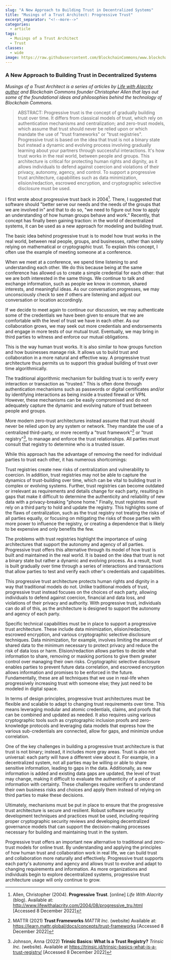 ```yaml
---
slug: "A New Approach to Building Trust in Decentralized Systems"
title: "Musings of a Trust Architect: Progressive Trust"
excerpt_separator: "<!--more-->"
categories:
  - article
tags:
  - Musings of a Trust Architect
  - Trust
classes:
  - wide
image: https://raw.githubusercontent.com/BlockchainCommons/www.blockchaincommons.com/master/images/musings.png
---
```


### A New Approach to Building Trust in Decentralized Systems

_Musings of a Trust Architect is a series of articles by [Life with Alacrity author](http://www.lifewithalacrity.com/) and Blockchain Commons founder Christopher Allen that lays out some of the foundational ideas and philosophies behind the technology of Blockchain Commons._

> ABSTRACT: Progressive trust is the concept of gradually building trust over time. It differs from classical models of trust, which rely on authentication mechanisms and centralization; and zero-trust models, which assume that trust should never be relied upon or which mandate the use of "trust frameworks" or "trust registries". Progressive trust is based on the idea that trust is not a binary state but instead a dynamic and evolving process involving gradually learning about your partners through successful interactions. It's how trust works in the real world, between people and groups. This architecture is critical for protecting human rights and dignity, as it allows individuals to defend against coercion and violations of their privacy, autonomy, agency, and control. To support a progressive trust architecture, capabilities such as data minimization, elision/redaction, escrowed encryption, and cryptographic selective disclosure must be used. 

<!--more-->

I first wrote about progressive trust back in 2004[^1]. There, I suggested that software should "better serve our needs and the needs of the groups that we are involved in" and that to do so, "we need to figure out how to apply an understanding of how human groups behave and work." Recently, that concept has finally been gaining traction: in the world of decentralized systems, it can be used as a new approach for modeling and building trust.

The basic idea behind progressive trust is to model how trust works in the real world, between real people, groups, and businesses, rather than solely relying on mathematical or cryptographic trust. To explain this concept, I often use the example of meeting someone at a conference.

When we meet at a conference, we spend time listening to and understanding each other. We do this because being at the same conference has allowed us to create a simple credential for each other: that we are both interested in the same things. We continue to talk and exchange information, such as people we know in common, shared interests, and meaningful ideas. As our conversation progresses, we may unconsciously check to see if others are listening and adjust our conversation or location accordingly.

If we decide to meet again to continue our discussion, we may authenticate some of the credentials we have been given to ensure that we are comfortable with the level of trust we have in each other. As our collaboration grows, we may seek out more credentials and endorsements and engage in more tests of our mutual trust. Eventually, we may bring in third parties to witness and enforce our mutual obligations.

This is the way human trust works. It is also similar to how groups function and how businesses manage risk. It allows us to build trust and collaboration in a more natural and effective way. A progressive trust architecture thus permits us to support this gradual building of trust over time algorithmically.

The traditional algorithmic mechanism for building trust is to verify every interaction or transaction as "trusted." This is often done through authentication mechanisms such as passwords or digital certificates and/or by identifying interactions as being inside a trusted firewall or VPN. However, these mechanisms can be easily compromised and do not adequately capture the dynamic and evolving nature of trust between people and groups.

More modern zero-trust architectures instead assume that trust should never be relied upon by any system or network. They mandate the use of a centralized third-party, or more recently a "trust framework"[^2] or "trust registry"[^3], to manage and enforce the trust relationships. All parties must consult that registry to determine who is a trusted issuer. 

While this approach has the advantage of removing the need for individual parties to trust each other, it has numerous shortcomings:

Trust registries create new risks of centralization and vulnerability to coercion. In addition, trust registries may not be able to capture the dynamics of trust-building over time, which can be vital to building trust in complex or evolving systems. Further, trust registries can become outdated or irrelevant as requirements and details change for each party, resulting in gaps that make it difficult to determine the authenticity and reliability of new data with a privacy-breaking "phone home." Finally, trust registries must rely on a third party to hold and update the registry. This highlights some of the flaws of centralization, such as the trust registry not treating the risks of all parties equally, or focusing on mitigating the risks of those parties with more power to influence the registry, or creating a dependence that is likely to be expensive and only benefits the few.

The problems with trust registries highlight the importance of using architectures that support the autonomy and agency of all parties. Progressive trust offers this alternative through its model of how trust is built and maintained in the real world. It is based on the idea that trust is not a binary state but rather a dynamic and evolving process. As a result, trust is built gradually over time through a series of interactions and transactions that allow parties to test and verify each other's credentials and capabilities.

This progressive trust architecture protects human rights and dignity in a way that traditional models do not. Unlike traditional models of trust, progressive trust instead focuses on the choices of each party, allowing individuals to defend against coercion, financial and data loss, and violations of their privacy and authority. With progressive trust, individuals can do all of this, as the architecture is designed to support the autonomy and agency of each party. 

Specific technical capabilities must be in place to support a progressive trust architecture. These include data minimization, elision/redaction, escrowed encryption, and various cryptographic selective disclosure techniques. Data minimization, for example, involves limiting the amount of shared data to the minimum necessary to protect privacy and reduce the risk of data loss or harm. Elision/redaction allows parties to decide what information to share, removing or masking portions to give them greater control over managing their own risks. Cryptographic selective disclosure enables parties to prevent future data correlation, and escrowed encryption allows information and promises to be enforced in the future. Fundamentally, these are all techniques that we use in real-life when progressively increasing trust with someone else; they just need to be modeled in digital space.

In terms of design principles, progressive trust architectures must be flexible and scalable to adapt to changing trust requirements over time. This means leveraging modular and atomic credentials, claims, and proofs that can be combined and updated as needed. It also requires using various cryptographic tools such as cryptographic inclusion proofs and zero-knowledge protocols and leveraging data models that express how the various sub-credentials are connected, allow for gaps, and minimize undue correlation.

One of the key challenges in building a progressive trust architecture is that trust is not binary; instead, it includes more gray areas. Trust is also not universal: each party will have a different view about it. For example, in a decentralized system, not all parties may be willing or able to share sensitive information, leading to gaps in the data. Additionally, as new information is added and existing data gaps are updated, the level of trust may change, making it difficult to evaluate the authenticity of a piece of information with certainty. These challenges require verifiers to understand their own business risks and choices and apply them instead of relying on third parties to make these decisions.

Ultimately, mechanisms must be put in place to ensure that the progressive trust architecture is secure and resilient. Robust software security development techniques and practices must be used, including requiring proper cryptographic security reviews and developing decentralized governance models that can support the decision-making processes necessary for building and maintaining trust in the system.

Progressive trust offers an important new alternative to traditional and zero-trust models for online trust. By understanding and applying the principles of how human trust and collaboration work in real life, we can build trust and collaboration more naturally and effectively. Progressive trust supports each party's autonomy and agency and allows trust to evolve and adapt to changing requirements and information. As more organizations and individuals begin to explore decentralized systems, progressive trust architecture usage will only continue to grow.

[^1]: Allen, Christopher (2004). **Progressive Trust**. [online] _Life With Alacrity_ (blog). Available at: <http://www.lifewithalacrity.com/2004/08/progressive_tru.html> [Accessed 8 December 2022]

[^2]: MATTR (2021) **Trust Frameworks** _MATTR Inc._ (website) Available at: <https://learn.mattr.global/docs/concepts/trust-frameworks> [Accessed 8 December 2022]

[^3]: Johnson, Anna (2022) **Trinsic Basics: What Is a Trust Registry?** _Trinsic Inc._ (website). Available at <https://trinsic.id/trinsic-basics-what-is-a-trust-registry/> [Accessed 8 December 2022]
